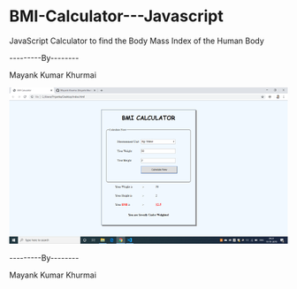 # BMI-Calculator---Javascript
JavaScript Calculator to find the Body Mass Index of the Human Body



---------By--------

Mayank Kumar Khurmai   


![Test Image 4](https://github.com/Mayank-Khurmai/BMI-Calculator---Javascript/blob/master/Capture.PNG)

---------By--------

Mayank Kumar Khurmai   
